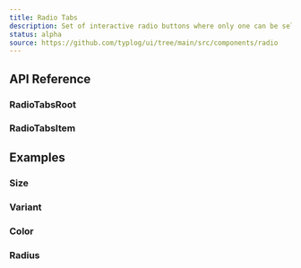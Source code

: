 ```yaml
---
title: Radio Tabs
description: Set of interactive radio buttons where only one can be selected at a time.
status: alpha
source: https://github.com/typlog/ui/tree/main/src/components/radio
---
```


<Example name="radio-tabs/Overview.vue" variant="hide" />

## API Reference

### RadioTabsRoot

<PropsTable name="RadioTabsRoot" />

### RadioTabsItem

<PropsTable name="RadioTabsItem" />

## Examples

### Size

<Example name="radio-tabs/Size.vue" />

### Variant

<Example name="radio-tabs/Variant.vue" />

### Color

<Example name="radio-tabs/Color.vue" />

### Radius

<Example name="radio-tabs/Radius.vue" />
